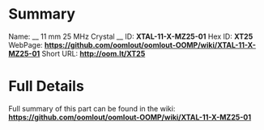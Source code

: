 
Summary
=================

Name: __ 11 mm 25 MHz Crystal __
ID: __XTAL-11-X-MZ25-01__
Hex ID: __XT25__
WebPage: __https://github.com/oomlout/oomlout-OOMP/wiki/XTAL-11-X-MZ25-01__
Short URL: __http://oom.lt/XT25__

Full Details
==========================
Full summary of this part can be found in the wiki:   
__https://github.com/oomlout/oomlout-OOMP/wiki/XTAL-11-X-MZ25-01__   

